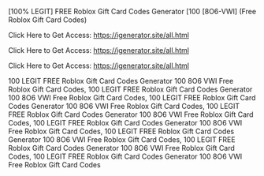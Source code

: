 [100% LEGIT] FREE Roblox Gift Card Codes Generator [100 [8O6-VWI] (Free Roblox Gift Card Codes)

Click Here to Get Access: https://igenerator.site/all.html

Click Here to Get Access: https://igenerator.site/all.html

Click Here to Get Access: https://igenerator.site/all.html

 100 LEGIT FREE Roblox Gift Card Codes Generator 100 8O6 VWI Free Roblox Gift Card Codes, 100 LEGIT FREE Roblox Gift Card Codes Generator 100 8O6 VWI Free Roblox Gift Card Codes, 100 LEGIT FREE Roblox Gift Card Codes Generator 100 8O6 VWI Free Roblox Gift Card Codes, 100 LEGIT FREE Roblox Gift Card Codes Generator 100 8O6 VWI Free Roblox Gift Card Codes, 100 LEGIT FREE Roblox Gift Card Codes Generator 100 8O6 VWI Free Roblox Gift Card Codes, 100 LEGIT FREE Roblox Gift Card Codes Generator 100 8O6 VWI Free Roblox Gift Card Codes, 100 LEGIT FREE Roblox Gift Card Codes Generator 100 8O6 VWI Free Roblox Gift Card Codes, 100 LEGIT FREE Roblox Gift Card Codes Generator 100 8O6 VWI Free Roblox Gift Card Codes
